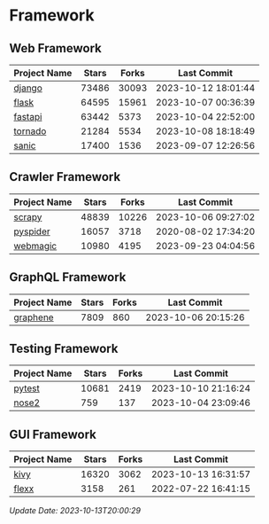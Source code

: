 # Framework

## Web Framework
| Project Name | Stars | Forks | Last Commit |
| ------------ | ----- | ----- | ----------- |
| [django](https://github.com/django/django) | 73486 | 30093 | 2023-10-12 18:01:44 |
| [flask](https://github.com/pallets/flask) | 64595 | 15961 | 2023-10-07 00:36:39 |
| [fastapi](https://github.com/tiangolo/fastapi) | 63442 | 5373 | 2023-10-04 22:52:00 |
| [tornado](https://github.com/tornadoweb/tornado) | 21284 | 5534 | 2023-10-08 18:18:49 |
| [sanic](https://github.com/sanic-org/sanic) | 17400 | 1536 | 2023-09-07 12:26:56 |

## Crawler Framework
| Project Name | Stars | Forks | Last Commit |
| ------------ | ----- | ----- | ----------- |
| [scrapy](https://github.com/scrapy/scrapy) | 48839 | 10226 | 2023-10-06 09:27:02 |
| [pyspider](https://github.com/binux/pyspider) | 16057 | 3718 | 2020-08-02 17:34:20 |
| [webmagic](https://github.com/code4craft/webmagic) | 10980 | 4195 | 2023-09-23 04:04:56 |

## GraphQL Framework
| Project Name | Stars | Forks | Last Commit |
| ------------ | ----- | ----- | ----------- |
| [graphene](https://github.com/graphql-python/graphene) | 7809 | 860 | 2023-10-06 20:15:26 |

## Testing Framework
| Project Name | Stars | Forks | Last Commit |
| ------------ | ----- | ----- | ----------- |
| [pytest](https://github.com/pytest-dev/pytest) | 10681 | 2419 | 2023-10-10 21:16:24 |
| [nose2](https://github.com/nose-devs/nose2) | 759 | 137 | 2023-10-04 23:09:46 |

## GUI Framework
| Project Name | Stars | Forks | Last Commit |
| ------------ | ----- | ----- | ----------- |
| [kivy](https://github.com/kivy/kivy) | 16320 | 3062 | 2023-10-13 16:31:57 |
| [flexx](https://github.com/flexxui/flexx) | 3158 | 261 | 2022-07-22 16:41:15 |

*Update Date: 2023-10-13T20:00:29*